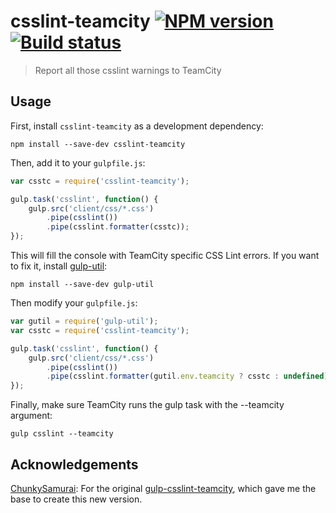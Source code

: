 # csslint-teamcity [![NPM version][npm-image]][npm-url] [![Build status][travis-image]][travis-url]
> Report all those csslint warnings to TeamCity

## Usage

First, install `csslint-teamcity` as a development dependency:

```shell
npm install --save-dev csslint-teamcity
```

Then, add it to your `gulpfile.js`:

```javascript
var csstc = require('csslint-teamcity');

gulp.task('csslint', function() {
	gulp.src('client/css/*.css')
		.pipe(csslint())
		.pipe(csslint.formatter(csstc));
});
```

This will fill the console with TeamCity specific CSS Lint errors. If you want to fix it, install [gulp-util](https://github.com/gulpjs/gulp-util):

```shell
npm install --save-dev gulp-util
```

Then modify your `gulpfile.js`:

```javascript
var gutil = require('gulp-util');
var csstc = require('csslint-teamcity');

gulp.task('csslint', function() {
	gulp.src('client/css/*.css')
		.pipe(csslint())
		.pipe(csslint.formatter(gutil.env.teamcity ? csstc : undefined));
});
```

Finally, make sure TeamCity runs the gulp task with the --teamcity argument:

```shell
gulp csslint --teamcity
```

## Acknowledgements
[ChunkySamurai](https://github.com/ChunkySamurai): For the original [gulp-csslint-teamcity](https://github.com/ChunkySamurai/gulp-csslint-teamcity), which gave me the base to create this new version.

[npm-url]: https://www.npmjs.com/package/csslint-teamcity
[npm-image]: https://badge.fury.io/js/csslint-teamcity.svg
[travis-url]: https://travis-ci.org/FizzBuzz791/csslint-teamcity
[travis-image]: https://travis-ci.org/FizzBuzz791/csslint-teamcity.svg?branch=master